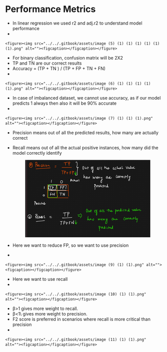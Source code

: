 # Performance Metrics

* &#x20;In linear regression we used r2 and adj.r2 to understand model performance
*

    <figure><img src="../../.gitbook/assets/image (5) (1) (1) (1) (1) (1) (1).png" alt=""><figcaption></figcaption></figure>
* &#x20;For binary classification, confusion matrix will be 2X2
* TP and TN are our correct results
* Accuracy = (TP + TN ) /  (TP + FP + TN + FN)
*

    <figure><img src="../../.gitbook/assets/image (6) (1) (1) (1) (1) (1).png" alt=""><figcaption></figcaption></figure>
* In case of imbalanced dataset, we cannot use accuracy, as if our model predicts 1 always then also it will be 90% accurate
*

    <figure><img src="../../.gitbook/assets/image (7) (1) (1) (1).png" alt=""><figcaption></figcaption></figure>
* Precision means out of all the predicted results, how many are actually correct
*   Recall means out of all the actual positive instances, how many did the model correctly identify

    <figure><img src="../../.gitbook/assets/image (8) (1) (1) (1).png" alt=""><figcaption></figcaption></figure>
* &#x20;Here we want to reduce FP, so we want to use precision
*

    <figure><img src="../../.gitbook/assets/image (9) (1) (1).png" alt=""><figcaption></figcaption></figure>
* Here we want to use recall
*

    <figure><img src="../../.gitbook/assets/image (10) (1) (1).png" alt=""><figcaption></figcaption></figure>
* &#x20;β>1 gives more weight to recall.
* β<1\ gives more weight to precision.
* F2 score is preferred in scenarios where recall is more critical than precision
*

    <figure><img src="../../.gitbook/assets/image (11) (1) (1).png" alt=""><figcaption></figcaption></figure>
